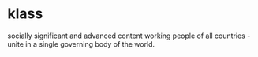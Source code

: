 # klass
socially significant and advanced content
working people of all countries - unite in a single governing body of the world.
